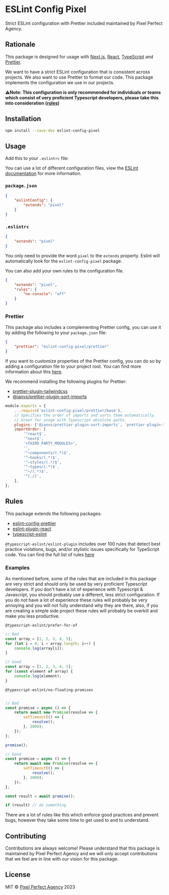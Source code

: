 # ESLint Config Pixel

Strict ESLint configuration with Prettier included maintained by Pixel Perfect Agency.

## Rationale

This package is designed for usage with [Next.js](https://nextjs.org/), [React](https://reactjs.org/), [TypeScript](https://www.typescriptlang.org/) and [Prettier](https://prettier.io/).

We want to have a strict ESLint configuration that is consistent across projects. We also want to use Prettier to format our code. This package implements the configuration we use in our projects.

⚠️**Note: This configuration is only recommended for individuals or teams which consist of very proficient Typescript developers, please take this into consideration ([rules](#rules))**

## Installation

```bash
npm install --save-dev eslint-config-pixel
```

## Usage

Add this to your `.eslintrc` file:

You can use a lot of different configuration files, view the [ESLint documentation](https://eslint.org/docs/latest/use/configure/configuration-files#configuration-file-formats) for more information.

### `package.json`

```json
{
    "eslintConfig": {
        "extends": "pixel"
    }
}
```

### `.eslintrc`

```json
{
    "extends": "pixel"
}
```

You only need to provide the word `pixel` to the `extends` property. Eslint will automatically look for the `eslint-config-pixel` package.

You can also add your own rules to the configuration file.

```json
{
    "extends": "pixel",
    "rules": {
        "no-console": "off"
    }
}
```

### Prettier

This package also includes a complementing Prettier config, you can use it by adding the following to your `package.json` file:

```json
{
    "prettier": "eslint-config-pixel/prettier"
}
```

If you want to customize properties of the Prettier config, you can do so by adding a configuration file to your project root. You can find more information about this [here](https://prettier.io/docs/en/configuration.html).

We recommend installing the following plugins for Prettier:

-   [prettier-plugin-tailwindcss](https://github.com/tailwindlabs/prettier-plugin-tailwindcss)
-   [@ianvs/prettier-plugin-sort-imports](https://github.com/IanVS/prettier-plugin-sort-imports)

```js
module.exports = {
    ...require('eslint-config-pixel/prettier/base'),
    // Specifies the order of imports and sorts them automatically.
    // Great for usage with Typescript absolute paths.
    plugins: ['@ianvs/prettier-plugin-sort-imports', 'prettier-plugin-tailwindcss'],
    importOrder: [
        '^react$',
        '^next$',
        '<THIRD_PARTY_MODULES>',
        '',
        '^~components/(.*)$',
        '^~hooks/(.*)$',
        '^~styles/(.*)$',
        '^~types/(.*)$',
        '^~/(.*)$',
        '^[./]',
    ],
};
```

## Rules

This package extends the following packages:

-   [eslint-config-prettier](https://github.com/prettier/eslint-config-prettier)
-   [eslint-plugin-react](https://github.com/jsx-eslint/eslint-plugin-react)
-   [typescript-eslint](https://typescript-eslint.io/getting-started/)

`@typescript-eslint/eslint-plugin` includes over 100 rules that detect best practice violations, bugs, and/or stylistic issues specifically for TypeScript code. You can find the full list of rules [here](https://typescript-eslint.io/rules/)

### Examples

As mentioned before, some of the rules that are included in this package are very strict and should only be used by very proficient Typescript developers. If you don't have a lot of experience with Typescript & Javascript, you should probably use a different, less strict configuration. If you do not have a lot of experience these rules will probably be very annoying and you will not fully understand why they are there, also, if you are creating a simple side project these rules will probably be overkill and make you less productive.

`@typescript-eslint/prefer-for-of`

```typescript
// Bad
const array = [1, 2, 3, 4, 5];
for (let i = 0; i < array.length; i++) {
    console.log(array[i]);
}

// Good
const array = [1, 2, 3, 4, 5];
for (const element of array) {
    console.log(element);
}
```

`@typescript-eslint/no-floating-promises`

```typescript

// Bad
const promise = async () => {
    return await new Promise(resolve => {
        setTimeout(() => {
            resolve();
        }, 2000);
    });
};

promise();

// Good
const promise = async () => {
    return await new Promise(resolve => {
        setTimeout(() => {
            resolve();
        }, 2000);
    });
};

const result = await promise();

if (result) // do something
```

There are a lot of rules like this which enforce good practices and prevent bugs, however they take some time to get used to and to understand.

## Contributing

Contributions are always welcome! Please understand that this package is maintained by Pixel Perfect Agency and we will only accept contributions that we feel are in line with our vision for this package.

## License

MIT © [Pixel Perfect Agency](./LICENSE) 2023
